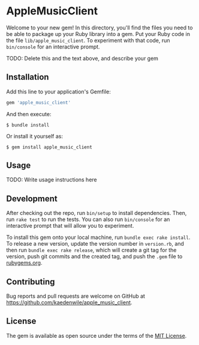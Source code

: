 # AppleMusicClient

Welcome to your new gem! In this directory, you'll find the files you need to be able to package up your Ruby library into a gem. Put your Ruby code in the file `lib/apple_music_client`. To experiment with that code, run `bin/console` for an interactive prompt.

TODO: Delete this and the text above, and describe your gem

## Installation

Add this line to your application's Gemfile:

```ruby
gem 'apple_music_client'
```

And then execute:

    $ bundle install

Or install it yourself as:

    $ gem install apple_music_client

## Usage

TODO: Write usage instructions here

## Development

After checking out the repo, run `bin/setup` to install dependencies. Then, run `rake test` to run the tests. You can also run `bin/console` for an interactive prompt that will allow you to experiment.

To install this gem onto your local machine, run `bundle exec rake install`. To release a new version, update the version number in `version.rb`, and then run `bundle exec rake release`, which will create a git tag for the version, push git commits and the created tag, and push the `.gem` file to [rubygems.org](https://rubygems.org).

## Contributing

Bug reports and pull requests are welcome on GitHub at https://github.com/kaedenwile/apple_music_client.

## License

The gem is available as open source under the terms of the [MIT License](https://opensource.org/licenses/MIT).
